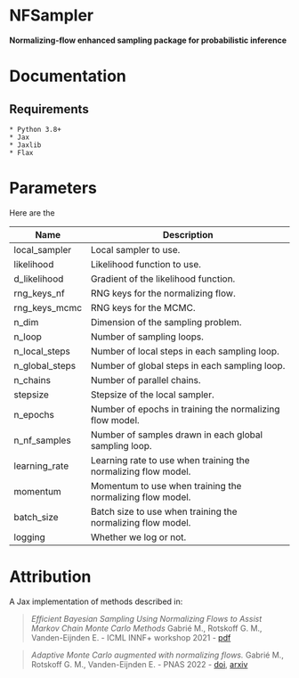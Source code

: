 # NFSampler

**Normalizing-flow enhanced sampling package for probabilistic inference**

# Documentation

## Requirements

    * Python 3.8+
    * Jax
    * Jaxlib
    * Flax

# Parameters

Here are the 

| Name | Description |
|------|-------------|
|local_sampler | Local sampler to use. |
|likelihood | Likelihood function to use. |
|d_likelihood | Gradient of the likelihood function. |
|rng_keys_nf | RNG keys for the normalizing flow. |
|rng_keys_mcmc | RNG keys for the MCMC. |
|n_dim | Dimension of the sampling problem. |
|n_loop | Number of sampling loops.|
|n_local_steps | Number of local steps in each sampling loop. |
|n_global_steps | Number of global steps in each sampling loop. |
|n_chains | Number of parallel chains. |
|stepsize | Stepsize of the local sampler. |
|n_epochs | Number of epochs in training the normalizing flow model. |
|n_nf_samples | Number of samples drawn in each global sampling loop. |
|learning_rate | Learning rate to use when training the normalizing flow model. |
|momentum | Momentum to use when training the normalizing flow model. |
|batch_size | Batch size to use when training the normalizing flow model. |
|logging | Whether we log or not. |


# Attribution

A Jax implementation of methods described in: 
> *Efficient Bayesian Sampling Using Normalizing Flows to Assist Markov Chain Monte Carlo Methods* Gabrié M., Rotskoff G. M., Vanden-Eijnden E. - ICML INNF+ workshop 2021 - [pdf](https://openreview.net/pdf?id=mvtooHbjOwx)

> *Adaptive Monte Carlo augmented with normalizing flows.*
Gabrié M., Rotskoff G. M., Vanden-Eijnden E. - PNAS 2022 - [doi](https://www.pnas.org/doi/10.1073/pnas.2109420119), [arxiv](https://arxiv.org/abs/2105.12603)

 